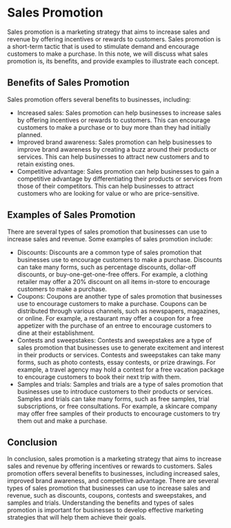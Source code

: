 Sales Promotion
===============

Sales promotion is a marketing strategy that aims to increase sales and revenue by offering incentives or rewards to customers. Sales promotion is a short-term tactic that is used to stimulate demand and encourage customers to make a purchase. In this note, we will discuss what sales promotion is, its benefits, and provide examples to illustrate each concept.

Benefits of Sales Promotion
---------------------------

Sales promotion offers several benefits to businesses, including:

* Increased sales: Sales promotion can help businesses to increase sales by offering incentives or rewards to customers. This can encourage customers to make a purchase or to buy more than they had initially planned.
* Improved brand awareness: Sales promotion can help businesses to improve brand awareness by creating a buzz around their products or services. This can help businesses to attract new customers and to retain existing ones.
* Competitive advantage: Sales promotion can help businesses to gain a competitive advantage by differentiating their products or services from those of their competitors. This can help businesses to attract customers who are looking for value or who are price-sensitive.

Examples of Sales Promotion
---------------------------

There are several types of sales promotion that businesses can use to increase sales and revenue. Some examples of sales promotion include:

* Discounts: Discounts are a common type of sales promotion that businesses use to encourage customers to make a purchase. Discounts can take many forms, such as percentage discounts, dollar-off discounts, or buy-one-get-one-free offers. For example, a clothing retailer may offer a 20% discount on all items in-store to encourage customers to make a purchase.
* Coupons: Coupons are another type of sales promotion that businesses use to encourage customers to make a purchase. Coupons can be distributed through various channels, such as newspapers, magazines, or online. For example, a restaurant may offer a coupon for a free appetizer with the purchase of an entree to encourage customers to dine at their establishment.
* Contests and sweepstakes: Contests and sweepstakes are a type of sales promotion that businesses use to generate excitement and interest in their products or services. Contests and sweepstakes can take many forms, such as photo contests, essay contests, or prize drawings. For example, a travel agency may hold a contest for a free vacation package to encourage customers to book their next trip with them.
* Samples and trials: Samples and trials are a type of sales promotion that businesses use to introduce customers to their products or services. Samples and trials can take many forms, such as free samples, trial subscriptions, or free consultations. For example, a skincare company may offer free samples of their products to encourage customers to try them out and make a purchase.

Conclusion
----------

In conclusion, sales promotion is a marketing strategy that aims to increase sales and revenue by offering incentives or rewards to customers. Sales promotion offers several benefits to businesses, including increased sales, improved brand awareness, and competitive advantage. There are several types of sales promotion that businesses can use to increase sales and revenue, such as discounts, coupons, contests and sweepstakes, and samples and trials. Understanding the benefits and types of sales promotion is important for businesses to develop effective marketing strategies that will help them achieve their goals.
